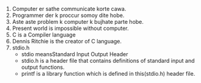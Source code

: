 1. Computer er sathe communicate korte cawa.
2. Programmer der k proccur somoy dite hobe.
3. Aste aste problem k computer k bujhate parte hobe.
4. Present world is impossible without computer.
5. C is a Compiler language
6. Dennis Ritchie is the creator of C language.
7. stdio.h
   - stdio meansStandard Input Output Header
   - stdio.h is a header file that contains definitions of standard input and output functions.
   - printf is a library function which is defined in this(stdio.h) header file.
